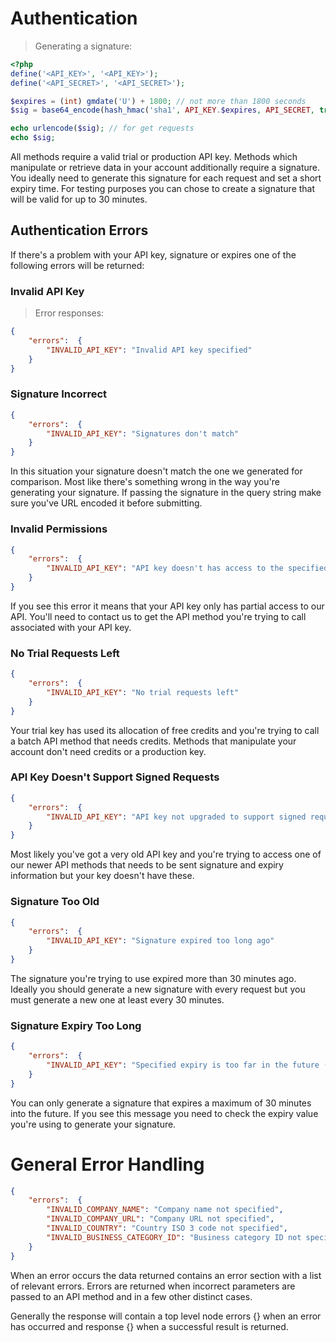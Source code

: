# Authentication

> Generating a signature:

```php
<?php
define('<API_KEY>', '<API_KEY>');
define('<API_SECRET>', '<API_SECRET>');

$expires = (int) gmdate('U') + 1800; // not more than 1800 seconds
$sig = base64_encode(hash_hmac('sha1', API_KEY.$expires, API_SECRET, true));

echo urlencode($sig); // for get requests
echo $sig;
```

All methods require a valid trial or production API key. Methods which manipulate or retrieve data in your account additionally require a signature. You ideally need to generate this signature for each request and set a short expiry time. For testing purposes you can chose to create a signature that will be valid for up to 30 minutes.

## Authentication Errors

If there's a problem with your API key, signature or expires one of the following errors will be returned:

### Invalid API Key

> Error responses:

```json
{
    "errors":  {
        "INVALID_API_KEY": "Invalid API key specified"
    }
}
```
 
### Signature Incorrect

```json
{
    "errors":  {
        "INVALID_API_KEY": "Signatures don't match"
    }
}
```

In this situation your signature doesn't match the one we generated for comparison. Most like there's something wrong in the way you're generating your signature. If passing the signature in the query string make sure you've URL encoded it before submitting.
 
### Invalid Permissions

```json
{
    "errors":  {
        "INVALID_API_KEY": "API key doesn't has access to the specified api call"
    }
}
```

If you see this error it means that your API key only has partial access to our API. You'll need to contact us to get the API method you're trying to call associated with your API key.
 
### No Trial Requests Left

```json
{
    "errors":  {
        "INVALID_API_KEY": "No trial requests left"
    }
}
```

Your trial key has used its allocation of free credits and you're trying to call a batch API method that needs credits. Methods that manipulate your account don't need credits or a production key.
 
### API Key Doesn't Support Signed Requests

```json
{
    "errors":  {
        "INVALID_API_KEY": "API key not upgraded to support signed requests"
    }
}
```

Most likely you've got a very old API key and you're trying to access one of our newer API methods that needs to be sent signature and expiry information but your key doesn't have these.
 
### Signature Too Old

```json
{
    "errors":  {
        "INVALID_API_KEY": "Signature expired too long ago"
    }
}
```

The signature you're trying to use expired more than 30 minutes ago. Ideally you should generate a new signature with every request but you must generate a new one at least every 30 minutes.
 
### Signature Expiry Too Long

```json
{
    "errors":  {
        "INVALID_API_KEY": "Specified expiry is too far in the future (max 1800 seconds allowed)"
    }
}
```

You can only generate a signature that expires a maximum of 30 minutes into the future. If you see this message you need to check the expiry value you're using to generate your signature.

# General Error Handling

```json
{
    "errors":  {
        "INVALID_COMPANY_NAME": "Company name not specified",
        "INVALID_COMPANY_URL": "Company URL not specified",
        "INVALID_COUNTRY": "Country ISO 3 code not specified",
        "INVALID_BUSINESS_CATEGORY_ID": "Business category ID not specified"
    }
}
```

When an error occurs the data returned contains an error section with a list of relevant errors. Errors are returned when incorrect parameters are passed to an API method and in a few other distinct cases.
 
Generally the response will contain a top level node errors {} when an error has occurred and response {} when a successful result is returned.
